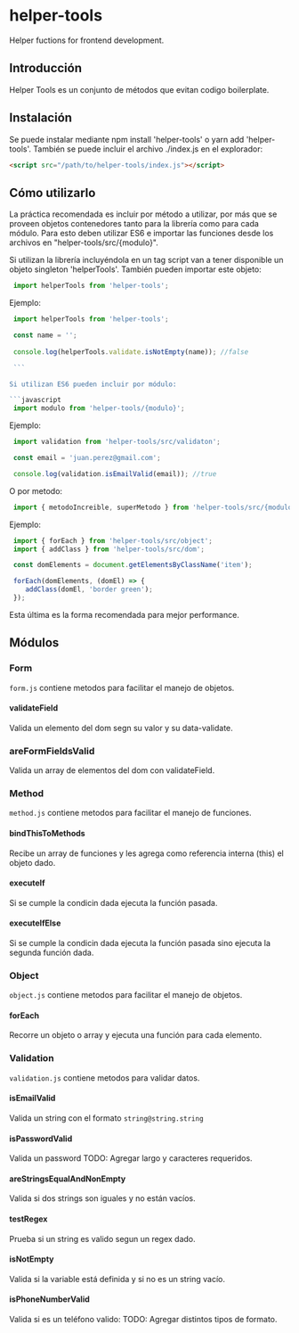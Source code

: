 # helper-tools
 Helper fuctions for frontend development.

## Introducción
 Helper Tools es un conjunto de métodos que evitan codigo boilerplate.

## Instalación

 Se puede instalar mediante npm install 'helper-tools' o yarn add 'helper-tools'. También se puede incluir el archivo ./index.js en el explorador:

 ```html
 <script src="/path/to/helper-tools/index.js"></script>
```

## Cómo utilizarlo
 La práctica recomendada es incluir por método a utilizar, por más que se proveen objetos contenedores tanto para la librería como para cada módulo. Para esto deben utilizar ES6 e importar las funciones desde los archivos en "helper-tools/src/{modulo}".

 Si utilizan la librería incluyéndola en un tag script van a tener disponible un objeto singleton 'helperTools'. También pueden importar este objeto:

 ```javascript
  import helperTools from 'helper-tools';
 ```
 
 Ejemplo:
 
 ```javascript
  import helperTools from 'helper-tools';

  const name = '';
  
  console.log(helperTools.validate.isNotEmpty(name)); //false

  ```

 Si utilizan ES6 pueden incluir por módulo:

 ```javascript
  import modulo from 'helper-tools/{modulo}';
 ```

 Ejemplo:
 
 ```javascript
  import validation from 'helper-tools/src/validaton';

  const email = 'juan.perez@gmail.com';

  console.log(validation.isEmailValid(email)); //true
 ```

 O por metodo:

 ```javascript
  import { metodoIncreible, superMetodo } from 'helper-tools/src/{modulo}';
 ```

 Ejemplo:
 ```javascript
  import { forEach } from 'helper-tools/src/object';
  import { addClass } from 'helper-tools/src/dom';

  const domElements = document.getElementsByClassName('item');

  forEach(domElements, (domEl) => {
     addClass(domEl, 'border green');
  });
 ```
 Esta última es la forma recomendada para mejor performance.

## Módulos
 ### Form
 `form.js` contiene metodos para facilitar el manejo de objetos.
 #### validateField
 Valida un elemento del dom segn su valor y su data-validate.
 ### areFormFieldsValid
 Valida un array de elementos del dom con validateField.

### Method
 `method.js` contiene metodos para facilitar el manejo de funciones.
 #### bindThisToMethods
 Recibe un array de funciones y les agrega como referencia interna (this) el objeto dado.
 #### executeIf
 Si se cumple la condicin dada ejecuta la función pasada.
 #### executeIfElse
 Si se cumple la condicin dada ejecuta la función pasada sino ejecuta la segunda función dada.

### Object
 `object.js` contiene metodos para facilitar el manejo de objetos.
 #### forEach
 Recorre un objeto o array y ejecuta una función para cada elemento.

### Validation
 `validation.js` contiene metodos para validar datos.
 #### isEmailValid
 Valida un string con el formato `string@string.string`
 #### isPasswordValid
 Valida un password
 TODO: Agregar largo y caracteres requeridos.
 #### areStringsEqualAndNonEmpty
 Valida si dos strings son iguales y no están vacíos.
 #### testRegex
 Prueba si un string es valido segun un regex dado.
 #### isNotEmpty
 Valida si la variable está definida y si no es un string vacío.
 #### isPhoneNumberValid
 Valida si es un teléfono valido:
 TODO: Agregar distintos tipos de formato.
